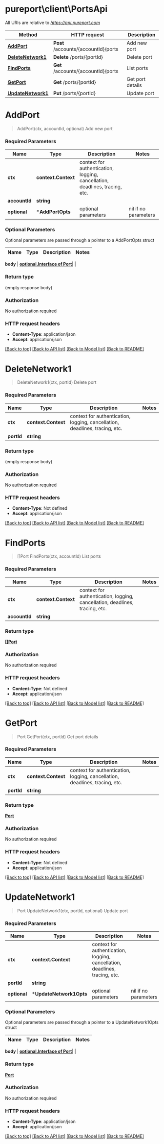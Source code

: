 # pureport\client\PortsApi

All URIs are relative to *https://api.pureport.com*

Method | HTTP request | Description
------------- | ------------- | -------------
[**AddPort**](PortsApi.md#AddPort) | **Post** /accounts/{accountId}/ports | Add new port
[**DeleteNetwork1**](PortsApi.md#DeleteNetwork1) | **Delete** /ports/{portId} | Delete port
[**FindPorts**](PortsApi.md#FindPorts) | **Get** /accounts/{accountId}/ports | List ports
[**GetPort**](PortsApi.md#GetPort) | **Get** /ports/{portId} | Get port details
[**UpdateNetwork1**](PortsApi.md#UpdateNetwork1) | **Put** /ports/{portId} | Update port


# **AddPort**
> AddPort(ctx, accountId, optional)
Add new port



### Required Parameters

Name | Type | Description  | Notes
------------- | ------------- | ------------- | -------------
 **ctx** | **context.Context** | context for authentication, logging, cancellation, deadlines, tracing, etc.
  **accountId** | **string**|  | 
 **optional** | ***AddPortOpts** | optional parameters | nil if no parameters

### Optional Parameters
Optional parameters are passed through a pointer to a AddPortOpts struct

Name | Type | Description  | Notes
------------- | ------------- | ------------- | -------------

 **body** | [**optional.Interface of Port**](Port.md)|  | 

### Return type

 (empty response body)

### Authorization

No authorization required

### HTTP request headers

 - **Content-Type**: application/json
 - **Accept**: application/json

[[Back to top]](#) [[Back to API list]](../README.md#documentation-for-api-endpoints) [[Back to Model list]](../README.md#documentation-for-models) [[Back to README]](../README.md)

# **DeleteNetwork1**
> DeleteNetwork1(ctx, portId)
Delete port



### Required Parameters

Name | Type | Description  | Notes
------------- | ------------- | ------------- | -------------
 **ctx** | **context.Context** | context for authentication, logging, cancellation, deadlines, tracing, etc.
  **portId** | **string**|  | 

### Return type

 (empty response body)

### Authorization

No authorization required

### HTTP request headers

 - **Content-Type**: Not defined
 - **Accept**: application/json

[[Back to top]](#) [[Back to API list]](../README.md#documentation-for-api-endpoints) [[Back to Model list]](../README.md#documentation-for-models) [[Back to README]](../README.md)

# **FindPorts**
> []Port FindPorts(ctx, accountId)
List ports



### Required Parameters

Name | Type | Description  | Notes
------------- | ------------- | ------------- | -------------
 **ctx** | **context.Context** | context for authentication, logging, cancellation, deadlines, tracing, etc.
  **accountId** | **string**|  | 

### Return type

[**[]Port**](Port.md)

### Authorization

No authorization required

### HTTP request headers

 - **Content-Type**: Not defined
 - **Accept**: application/json

[[Back to top]](#) [[Back to API list]](../README.md#documentation-for-api-endpoints) [[Back to Model list]](../README.md#documentation-for-models) [[Back to README]](../README.md)

# **GetPort**
> Port GetPort(ctx, portId)
Get port details



### Required Parameters

Name | Type | Description  | Notes
------------- | ------------- | ------------- | -------------
 **ctx** | **context.Context** | context for authentication, logging, cancellation, deadlines, tracing, etc.
  **portId** | **string**|  | 

### Return type

[**Port**](Port.md)

### Authorization

No authorization required

### HTTP request headers

 - **Content-Type**: Not defined
 - **Accept**: application/json

[[Back to top]](#) [[Back to API list]](../README.md#documentation-for-api-endpoints) [[Back to Model list]](../README.md#documentation-for-models) [[Back to README]](../README.md)

# **UpdateNetwork1**
> Port UpdateNetwork1(ctx, portId, optional)
Update port



### Required Parameters

Name | Type | Description  | Notes
------------- | ------------- | ------------- | -------------
 **ctx** | **context.Context** | context for authentication, logging, cancellation, deadlines, tracing, etc.
  **portId** | **string**|  | 
 **optional** | ***UpdateNetwork1Opts** | optional parameters | nil if no parameters

### Optional Parameters
Optional parameters are passed through a pointer to a UpdateNetwork1Opts struct

Name | Type | Description  | Notes
------------- | ------------- | ------------- | -------------

 **body** | [**optional.Interface of Port**](Port.md)|  | 

### Return type

[**Port**](Port.md)

### Authorization

No authorization required

### HTTP request headers

 - **Content-Type**: application/json
 - **Accept**: application/json

[[Back to top]](#) [[Back to API list]](../README.md#documentation-for-api-endpoints) [[Back to Model list]](../README.md#documentation-for-models) [[Back to README]](../README.md)


